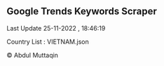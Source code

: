 

## Google Trends Keywords Scraper 
 
Last Update 25-11-2022 , 18:46:19

Country List :
VIETNAM.json



© Abdul Muttaqin 
